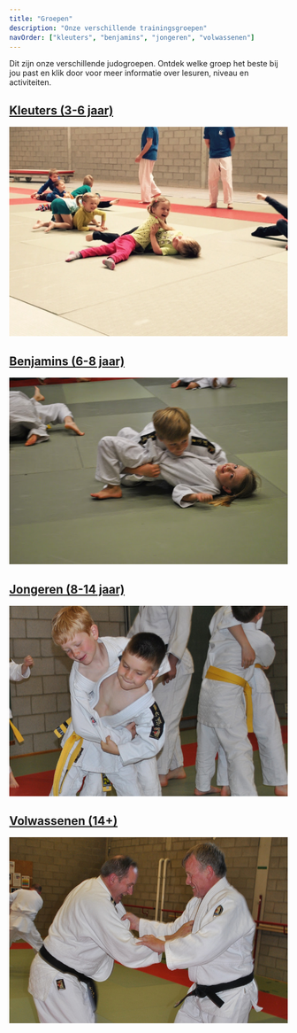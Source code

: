 ```yaml
---
title: "Groepen"
description: "Onze verschillende trainingsgroepen"
navOrder: ["kleuters", "benjamins", "jongeren", "volwassenen"]
---
```


Dit zijn onze verschillende judogroepen. Ontdek welke groep het beste bij jou past en klik door voor meer informatie over lesuren, niveau en activiteiten.

## <a href="/groepen/kleuters">Kleuters (3-6 jaar)</a>

<a href="/groepen/kleuters">![kleuters](../../../assets/images/groepen/kleuters.webp)</a>

## <a href="/groepen/benjamins">Benjamins (6-8 jaar)</a>

<a href="/groepen/benjamins">![Benjamins](../../../assets/images/groepen/benjamins.jpg)</a>

## <a href="/groepen/jongeren">Jongeren (8-14 jaar)</a>

<a href="/groepen/jongeren">![Jongeren](../../../assets/images/groepen/jongeren.jpg)</a>

## <a href="/groepen/volwassenen">Volwassenen (14+)</a>

<a href="/groepen/volwassenen">![Volwassenen](../../../assets/images/groepen/volwassenen.jpg)</a>
